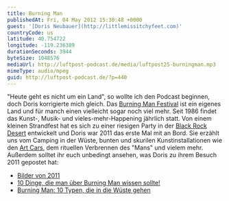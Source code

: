 ```yaml
---
title: Burning Man
publishedAt: Fri, 04 May 2012 15:30:48 +0000
guest: '[Doris Neubauer](http://littlemissitchyfeet.com)'
countryCode: us
latitude: 40.754722
longitude: -119.236389
durationSeconds: 3944
byteSize: 1048576
mediaUrl: http://luftpost-podcast.de/media/luftpost25-burningman.mp3
mimeType: audio/mpeg
guid: http://luftpost-podcast.de/?p=440
---
```


"Heute geht es nicht um ein Land", so wollte ich den Podcast beginnen, doch Doris korrigierte mich gleich. Das [Burning Man Festival](http://burningman.com) ist ein eigenes Land und für manch einen vielleicht sogar noch viel mehr. Seit 1986 findet das Kunst-, Musik- und vieles-mehr-Happening jährlich statt. Von einem kleinen Strandfest hat es sich zu einer riesigen Party in der [Black Rock Desert](http://de.wikipedia.org/wiki/Black%5FRock%5FDesert) entwickelt und Doris war 2011 das erste Mal mit an Bord. Sie erzählt uns vom Camping in der Wüste, bunten und skurilen Kunstinstallationen wie den [Art Cars](http://de.wikipedia.org/wiki/Art%5FCar), dem rituellen Verbrennen des "Mans" und vielem mehr. Außerdem solltet ihr euch unbedingt ansehen, was Doris zu ihrem Besuch 2011 gepostet hat:
* [Bilder von 2011](https://www.facebook.com/media/set/?set=a.293520044065086.71201.292189867531437)
* [10 Dinge, die man über Burning Man wissen sollte!](http://littlemissitchyfeet.com/2011/08/23/10-dinge-die-man-uber-burning-man-wissen-sollte/)
* [Burning Man: 10 Typen, die in die Wüste gehen](http://littlemissitchyfeet.com/2011/09/24/burning-man-10-typen-die-in-die-wuste-gehen/)
